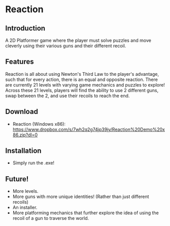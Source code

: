 # Reaction

## Introduction ##
A 2D Platformer game where the player must solve puzzles and move cleverly using their various guns and their different recoil.

## Features ##
Reaction is all about using Newton's Third Law to the player's advantage, such that for every action, there is an equal and opposite reaction. There are currently 21 levels with varying game mechanics and puzzles to explore! Across these 21 levels, players will find the ability to use 2 different guns, swap between the 2, and use their recoils to reach the end.

## Download ##
* Reaction (Windows x86): https://www.dropbox.com/s/7wh2q2g74jp39jy/Reaction%20Demo%20x86.zip?dl=0

## Installation ##
* Simply run the .exe!

## Future! ##
* More levels.
* More guns with more unique identities! (Rather than just different recoils)
* An installer.
* More platforming mechanics that further explore the idea of using the recoil of a gun to traverse the world.

